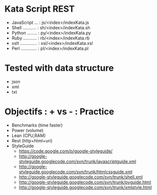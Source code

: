 Kata Script REST
================
  - JavaScript ... : js/\<index\>/indexKata.js
  - Shell ........... : sh/\<index\>/indexKata.sh
  - Python ........ : py/\<index\>/indexKata.py
  - Ruby ........... : rb/\<index\>/indexKata.rb
  - xslt .............. : xsl/\<index\>/indexKata.xsl
  - Perl ............. : pl/\<index\>/indexKata.pl

Tested with data structure
==========================
  - json
  - xml
  - txt

Objectifs : + vs - : Practice 
=============================
  - Benchmarks  (time faster)
  - Power       (volume)
  - Lean        (CPU,RAM)
  - Rest        (http+html+uri)
  - StyleGuide
    - https://code.google.com/p/google-styleguide/
    - http://google-styleguide.googlecode.com/svn/trunk/javascriptguide.xml
    - http://google-styleguide.googlecode.com/svn/trunk/htmlcssguide.xml
    - http://google-styleguide.googlecode.com/svn/trunk/shell.xml
    - http://google-styleguide.googlecode.com/svn/trunk/pyguide.html
    - http://google-styleguide.googlecode.com/svn/trunk/xmlstyle.html
